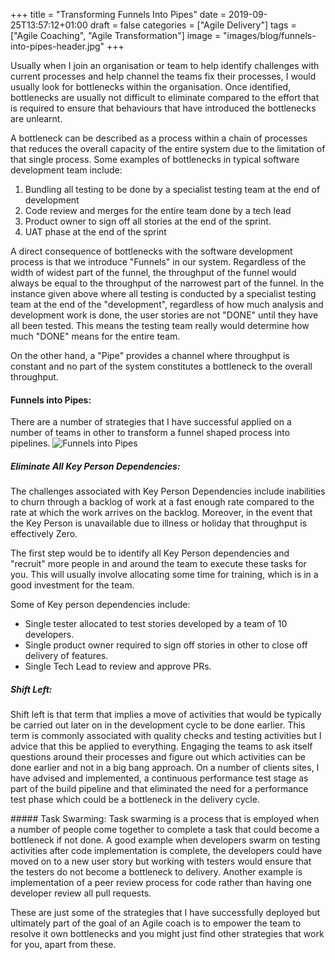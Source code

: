 +++
title = "Transforming Funnels Into Pipes"
date = 2019-09-25T13:57:12+01:00
draft = false
categories = ["Agile Delivery"]
tags = ["Agile Coaching", "Agile Transformation"]
image = "images/blog/funnels-into-pipes-header.jpg"
+++

Usually when I join an organisation or team to help identify challenges with current processes
and help channel the teams fix their processes, I would usually look for bottlenecks within the organisation. Once identified, bottlenecks are usually not difficult to eliminate compared to the effort that is required to ensure that behaviours that have introduced the bottlenecks are unlearnt.

A bottleneck can be described as a process within a chain of processes that reduces the overall capacity of the entire system
due to the limitation of that single process. Some examples of bottlenecks in typical software development team include:

1. Bundling all testing to be done by a specialist testing team at the end of development
2. Code review and merges for the entire team done by a tech lead 
3. Product owner to sign off all stories at the end of the sprint.
4. UAT phase at the end of the sprint

A direct consequence of bottlenecks with the software development process is that we introduce "Funnels" in our system. Regardless of the width of widest part of the funnel, the throughput of the funnel would always be equal to the throughput of the narrowest part of the funnel. In the instance given above where all testing is conducted by a specialist testing team at the end of the "development", regardless of how much analysis and development work is done, the user stories are not "DONE" until they have all been tested. This means the testing team really would determine how much "DONE" means for the entire team.

On the other hand, a "Pipe" provides a channel where throughput is constant and no part of the system constitutes a bottleneck to the overall throughput.

#### Funnels into Pipes:
There are a number of strategies that I have successful applied on a number of teams in other to transform a funnel shaped process into pipelines.
![Funnels into Pipes](https://samadesoga.me/images/blog/funnels-into-pipes.jpg#center)

##### Eliminate All Key Person Dependencies: 
The challenges associated with Key Person Dependencies include inabilities to churn through a backlog of work at a fast enough rate compared to the rate at which the work arrives on the backlog. Moreover, in the event that the Key Person is unavailable due to illness or holiday that throughput is effectively Zero.

The first step would be to identify all Key Person dependencies and "recruit" more people in and around the team to execute these tasks for you. This will usually involve allocating some time for training, which is in a good investment for the team.

Some of Key person dependencies include:
- Single tester allocated to test stories developed by a team of 10 developers.
- Single product owner required to sign off  stories in other to close off delivery of features. 
- Single Tech Lead to review and approve PRs.


##### Shift Left: 
Shift left is that term that implies a move of activities that would be typically be carried out later on in the development cycle to be done earlier. This term is commonly associated with quality checks and testing activities but I advice that this be applied to everything. Engaging the teams to ask itself questions around their processes and figure out which activities can be done earlier and not in a big bang approach. On a number of clients sites, I have advised and implemented, a continuous performance test stage as part of the build pipeline and that eliminated the need for a performance test phase which could be a bottleneck in the delivery cycle.
 

##### Task Swarming:
Task swarming is a process that is employed when a number of people come together to complete a task that could become a bottleneck if not done. A good example when developers swarm on testing activities after code implementation is complete, the developers could have moved on to a new user story but working with testers would ensure that the testers do not become a bottleneck to delivery. Another example is implementation of a peer review process for code rather than having one developer review all pull requests.


These are just some of the strategies that I have successfully deployed but ultimately part of the goal of an Agile coach is to empower the team to resolve it own bottlenecks and you might just find other strategies that work for you, apart from these.  

